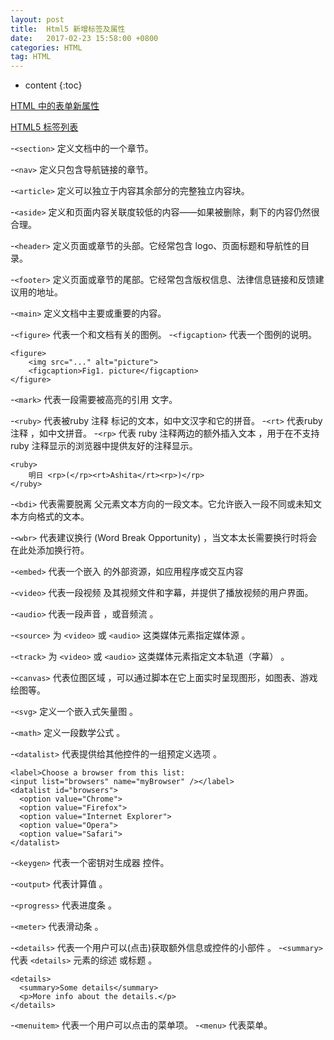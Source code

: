 ```yaml
---
layout: post
title:  Html5 新增标签及属性
date:   2017-02-23 15:58:00 +0800
categories: HTML
tag: HTML
---
```


* content
{:toc}


[HTML 中的表单新属性](https://developer.mozilla.org/zh-CN/docs/Web/Guide/HTML/Forms_in_HTML)

[HTML5 标签列表](https://developer.mozilla.org/zh-CN/docs/Web/Guide/HTML/HTML5/HTML5_element_list)

-`<section>` 定义文档中的一个章节。

-`<nav>` 定义只包含导航链接的章节。

-`<article>` 定义可以独立于内容其余部分的完整独立内容块。

-`<aside>` 定义和页面内容关联度较低的内容——如果被删除，剩下的内容仍然很合理。

-`<header>` 定义页面或章节的头部。它经常包含 logo、页面标题和导航性的目录。

-`<footer>` 定义页面或章节的尾部。它经常包含版权信息、法律信息链接和反馈建议用的地址。

-`<main>` 定义文档中主要或重要的内容。

-`<figure>` 代表一个和文档有关的图例。
-`<figcaption>` 代表一个图例的说明。

```
<figure>
	<img src="..." alt="picture">	
	<figcaption>Fig1. picture</figcaption>
</figure>
```

-`<mark>` 代表一段需要被高亮的引用 文字。

-`<ruby>` 代表被ruby 注释 标记的文本，如中文汉字和它的拼音。
-`<rt>` 代表ruby 注释 ，如中文拼音。
-`<rp>` 代表 ruby 注释两边的额外插入文本 ，用于在不支持 ruby 注释显示的浏览器中提供友好的注释显示。

```
<ruby>
	明日 <rp>(</rp><rt>Ashita</rt><rp>)</rp>
</ruby>
```

-`<bdi>` 代表需要脱离 父元素文本方向的一段文本。它允许嵌入一段不同或未知文本方向格式的文本。

-`<wbr>` 代表建议换行 (Word Break Opportunity) ，当文本太长需要换行时将会在此处添加换行符。

-`<embed>` 代表一个嵌入 的外部资源，如应用程序或交互内容

-`<video>` 代表一段视频 及其视频文件和字幕，并提供了播放视频的用户界面。

-`<audio>` 代表一段声音 ，或音频流 。

-`<source>` 为 `<video>` 或 `<audio>` 这类媒体元素指定媒体源 。

-`<track>` 为 `<video>` 或 `<audio>` 这类媒体元素指定文本轨道（字幕） 。

-`<canvas>` 代表位图区域 ，可以通过脚本在它上面实时呈现图形，如图表、游戏绘图等。

-`<svg>` 定义一个嵌入式矢量图 。

-`<math>` 定义一段数学公式 。

-`<datalist>` 代表提供给其他控件的一组预定义选项 。

```
<label>Choose a browser from this list:
<input list="browsers" name="myBrowser" /></label>
<datalist id="browsers">
  <option value="Chrome">
  <option value="Firefox">
  <option value="Internet Explorer">
  <option value="Opera">
  <option value="Safari">
</datalist>
```

-`<keygen>` 代表一个密钥对生成器 控件。

-`<output>` 代表计算值 。

-`<progress>` 代表进度条 。

-`<meter>` 代表滑动条 。

-`<details>` 代表一个用户可以(点击)获取额外信息或控件的小部件 。
-`<summary>` 代表 `<details>` 元素的综述 或标题 。

```
<details>
  <summary>Some details</summary>
  <p>More info about the details.</p>
</details>
```

-`<menuitem>` 代表一个用户可以点击的菜单项。
-`<menu>` 代表菜单。